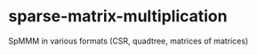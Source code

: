 sparse-matrix-multiplication
============================

SpMMM in various formats (CSR, quadtree, matrices of matrices)
